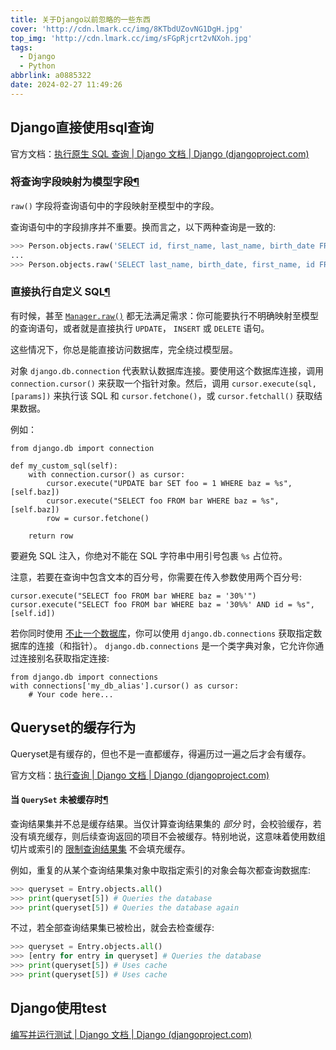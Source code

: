 ```yaml
---
title: 关于Django以前忽略的一些东西
cover: 'http://cdn.lmark.cc/img/8KTbdUZovNG1DgH.jpg'
top_img: 'http://cdn.lmark.cc/img/sFGpRjcrt2vNXoh.jpg'
tags:
  - Django
  - Python
abbrlink: a0885322
date: 2024-02-27 11:49:26
---
```




## Django直接使用sql查询

官方文档：[执行原生 SQL 查询 | Django 文档 | Django (djangoproject.com)](https://docs.djangoproject.com/zh-hans/4.1/topics/db/sql/)

### 将查询字段映射为模型字段[¶](https://docs.djangoproject.com/zh-hans/4.1/topics/db/sql/#mapping-query-fields-to-model-fields)

`raw()` 字段将查询语句中的字段映射至模型中的字段。

查询语句中的字段排序并不重要。换而言之，以下两种查询是一致的:

```python
>>> Person.objects.raw('SELECT id, first_name, last_name, birth_date FROM myapp_person')
...
>>> Person.objects.raw('SELECT last_name, birth_date, first_name, id FROM myapp_person')
```



### 直接执行自定义 SQL[¶](https://docs.djangoproject.com/zh-hans/4.1/topics/db/sql/#executing-custom-sql-directly)

有时候，甚至 [`Manager.raw()`](https://docs.djangoproject.com/zh-hans/4.1/topics/db/sql/#django.db.models.Manager.raw) 都无法满足需求：你可能要执行不明确映射至模型的查询语句，或者就是直接执行 `UPDATE`， `INSERT` 或 `DELETE` 语句。

这些情况下，你总是能直接访问数据库，完全绕过模型层。

对象 `django.db.connection` 代表默认数据库连接。要使用这个数据库连接，调用 `connection.cursor()` 来获取一个指针对象。然后，调用 `cursor.execute(sql, [params])` 来执行该 SQL 和 `cursor.fetchone()`，或 `cursor.fetchall()` 获取结果数据。

例如：

```
from django.db import connection

def my_custom_sql(self):
    with connection.cursor() as cursor:
        cursor.execute("UPDATE bar SET foo = 1 WHERE baz = %s", [self.baz])
        cursor.execute("SELECT foo FROM bar WHERE baz = %s", [self.baz])
        row = cursor.fetchone()

    return row
```

要避免 SQL 注入，你绝对不能在 SQL 字符串中用引号包裹 `%s` 占位符。

注意，若要在查询中包含文本的百分号，你需要在传入参数使用两个百分号:

```
cursor.execute("SELECT foo FROM bar WHERE baz = '30%'")
cursor.execute("SELECT foo FROM bar WHERE baz = '30%%' AND id = %s", [self.id])
```

若你同时使用 [不止一个数据库](https://docs.djangoproject.com/zh-hans/4.1/topics/db/multi-db/)，你可以使用 `django.db.connections` 获取指定数据库的连接（和指针）。 `django.db.connections` 是一个类字典对象，它允许你通过连接别名获取指定连接:

```
from django.db import connections
with connections['my_db_alias'].cursor() as cursor:
    # Your code here...
```





## Queryset的缓存行为

Queryset是有缓存的，但也不是一直都缓存，得遍历过一遍之后才会有缓存。

官方文档：[执行查询 | Django 文档 | Django (djangoproject.com)](https://docs.djangoproject.com/zh-hans/4.1/topics/db/queries/#caching-and-querysets)

#### 当 `QuerySet` 未被缓存时[¶](https://docs.djangoproject.com/zh-hans/4.1/topics/db/queries/#when-querysets-are-not-cached)

查询结果集并不总是缓存结果。当仅计算查询结果集的 *部分* 时，会校验缓存，若没有填充缓存，则后续查询返回的项目不会被缓存。特别地说，这意味着使用数组切片或索引的 [限制查询结果集](https://docs.djangoproject.com/zh-hans/4.1/topics/db/queries/#limiting-querysets) 不会填充缓存。

例如，重复的从某个查询结果集对象中取指定索引的对象会每次都查询数据库:

```python
>>> queryset = Entry.objects.all()
>>> print(queryset[5]) # Queries the database
>>> print(queryset[5]) # Queries the database again
```

不过，若全部查询结果集已被检出，就会去检查缓存:

```python
>>> queryset = Entry.objects.all()
>>> [entry for entry in queryset] # Queries the database
>>> print(queryset[5]) # Uses cache
>>> print(queryset[5]) # Uses cache
```





## Django使用test

[编写并运行测试 | Django 文档 | Django (djangoproject.com)](https://docs.djangoproject.com/zh-hans/4.1/topics/testing/overview/)
